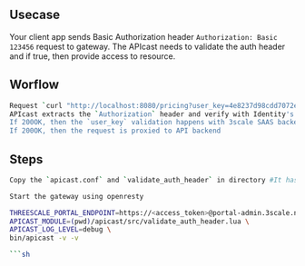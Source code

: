 ## Usecase

Your client app sends Basic Authorization header `Authorization: Basic 123456` request to gateway. The APIcast needs to validate the auth header and if true, then provide access to resource.

## Worflow
```sh
Request `curl "http://localhost:8080/pricing?user_key=4e8237d98cdd7072e4fb5f771db35d01" -H "Authorization: Basic dmluYXk6dmluYXkxMjM=` is send to APIcast 
APIcast extracts the `Authorization` header and verify with Identity's provider authorization endpoint
If 200OK, then the `user_key` validation happens with 3scale SAAS backend
If 200OK, then the request is proxied to API backend
```

## Steps
```sh
Copy the `apicast.conf` and `validate_auth_header` in directory #It has the logic to verify auth header with IDP

Start the gateway using openresty

THREESCALE_PORTAL_ENDPOINT=https://<access_token>@portal-admin.3scale.net \
APICAST_MODULE=(pwd)/apicast/src/validate_auth_header.lua \
APICAST_LOG_LEVEL=debug \
bin/apicast -v -v

```sh
